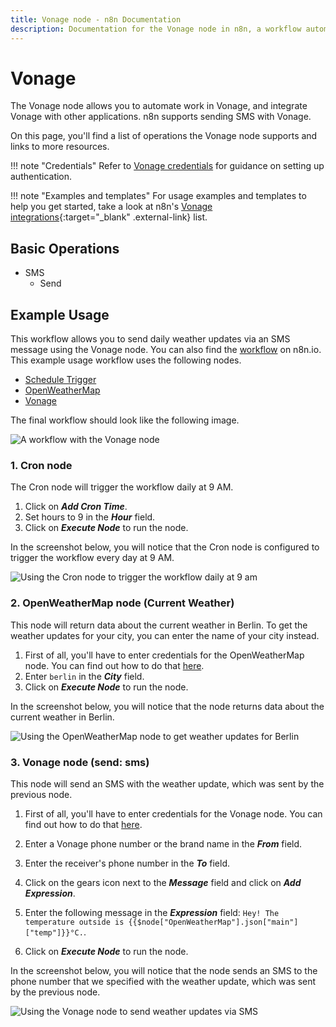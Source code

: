 ```yaml
---
title: Vonage node - n8n Documentation
description: Documentation for the Vonage node in n8n, a workflow automation platform. Includes details of operations and configuration, and links to examples and credentials information.
---
```


# Vonage

The Vonage node allows you to automate work in Vonage, and integrate Vonage with other applications. n8n supports sending SMS with Vonage. 

On this page, you'll find a list of operations the Vonage node supports and links to more resources.

!!! note "Credentials"
    Refer to [Vonage credentials](/integrations/builtin/credentials/vonage/) for guidance on setting up authentication. 

!!! note "Examples and templates"
    For usage examples and templates to help you get started, take a look at n8n's [Vonage integrations](https://n8n.io/integrations/vonage/){:target="_blank" .external-link} list.


## Basic Operations

* SMS
    * Send

## Example Usage

This workflow allows you to send daily weather updates via an SMS message using the Vonage node. You can also find the [workflow](https://n8n.io/workflows/723) on n8n.io. This example usage workflow uses the following nodes.

- [Schedule Trigger](/integrations/builtin/core-nodes/n8n-nodes-base.scheduletrigger/)
- [OpenWeatherMap](/integrations/builtin/app-nodes/n8n-nodes-base.openweathermap/)
- [Vonage]()

The final workflow should look like the following image.

![A workflow with the Vonage node](/_images/integrations/builtin/app-nodes/vonage/workflow.png)

### 1. Cron node

The Cron node will trigger the workflow daily at 9 AM.

1. Click on ***Add Cron Time***.
2. Set hours to 9 in the ***Hour*** field.
3. Click on ***Execute Node*** to run the node.

In the screenshot below, you will notice that the Cron node is configured to trigger the workflow every day at 9 AM.

![Using the Cron node to trigger the workflow daily at 9 am](/_images/integrations/builtin/app-nodes/vonage/cron_node.png)

### 2. OpenWeatherMap node (Current Weather)

This node will return data about the current weather in Berlin. To get the weather updates for your city, you can enter the name of your city instead.

1. First of all, you'll have to enter credentials for the OpenWeatherMap node. You can find out how to do that [here](/integrations/builtin/credentials/openweathermap/).
2. Enter `berlin` in the ***City*** field.
3. Click on ***Execute Node*** to run the node.

In the screenshot below, you will notice that the node returns data about the current weather in Berlin.

![Using the OpenWeatherMap node to get weather updates for Berlin](/_images/integrations/builtin/app-nodes/vonage/openweathermap_node.png)

### 3. Vonage node (send: sms)

This node will send an SMS with the weather update, which was sent by the previous node.

1. First of all, you'll have to enter credentials for the Vonage node. You can find out how to do that [here](/integrations/builtin/credentials/vonage/).
2. Enter a Vonage phone number or the brand name in the ***From*** field.
3. Enter the receiver's phone number in the ***To*** field.
4. Click on the gears icon next to the ***Message*** field and click on ***Add Expression***.

5. Enter the following message in the ***Expression*** field: `Hey! The temperature outside is {{$node["OpenWeatherMap"].json["main"]["temp"]}}°C.`.
6. Click on ***Execute Node*** to run the node.


In the screenshot below, you will notice that the node sends an SMS to the phone number that we specified with the weather update, which was sent by the previous node.

![Using the Vonage node to send weather updates via SMS](/_images/integrations/builtin/app-nodes/vonage/vonage_node.png)





